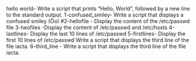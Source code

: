 hello world- Write a script that prints “Hello, World”, followed by a new line to the standard output.
1-confused_smiley- Write a script that displays a confused smiley (Ôo)
#2-hellofile - Display the content of the /etc/passwd file
3-twofiles -Display the content of /etc/passwd and /etc/hosts
4-lastlines- Display the last 10 lines of /etc/passwd 
5-firstlines- Display the first 10 lines of /etc/passwd
Write a script that displays the third line of the file iacta.
6-third_line - Write a script that displays the third line of the file iacta.
